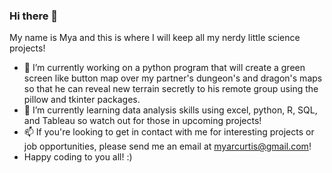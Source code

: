 ### Hi there 👋

My name is Mya and this is where I will keep all my nerdy little science projects! 
- 🔭 I’m currently working on a python program that will create a green screen like button map over my partner's dungeon's and dragon's maps so that he can reveal new terrain secretly to his remote group using the pillow and tkinter packages. 
- 🌱 I’m currently learning data analysis skills using excel, python, R, SQL, and Tableau so watch out for those in upcoming projects! 
- 📫 If you're looking to get in contact with me for interesting projects or job opportunities, please send me an email at myarcurtis@gmail.com! 
- Happy coding to you all! :)
<!--
**Mossy-Analysis/Mossy-Analysis** is a ✨ _special_ ✨ repository because its `README.md` (this file) appears on your GitHub profile.

Here are some ideas to get you started:

- 🔭 I’m currently working on ...
- 🌱 I’m currently learning ...
- 👯 I’m looking to collaborate on ...
- 🤔 I’m looking for help with ...
- 💬 Ask me about ...
- 📫 How to reach me: ...
- 😄 Pronouns: ...
- ⚡ Fun fact: ...
-->
